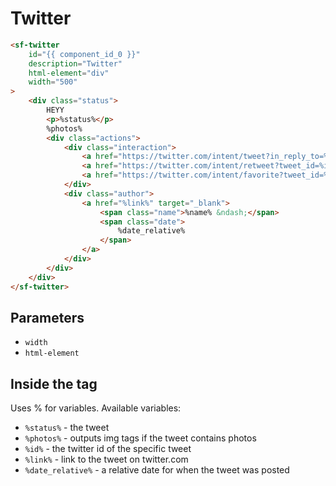 # Twitter

```html
<sf-twitter
    id="{{ component_id_0 }}"
    description="Twitter"
    html-element="div"
    width="500"
>
    <div class="status">
        HEYY
        <p>%status%</p>
        %photos%
        <div class="actions">	
        	<div class="interaction">
        		<a href="https://twitter.com/intent/tweet?in_reply_to=%id%" target="_blank">Reply</a> · 
        		<a href="https://twitter.com/intent/retweet?tweet_id=%id%" target="_blank">Retweet</a>  · 
        		<a href="https://twitter.com/intent/favorite?tweet_id=%id%" target="_blank">Favorite</a>
        	</div>
            <div class="author">
                <a href="%link%" target="_blank">
                	<span class="name">%name% &ndash;</span>
                    <span class="date">
                    	%date_relative%
                    </span>
        		</a>
            </div>
        </div>
    </div>
</sf-twitter>
```

## Parameters

* `width`
* `html-element`

## Inside the tag

Uses % for variables. Available variables:

* `%status%` - the tweet
* `%photos%` - outputs img tags if the tweet contains photos
* `%id%` - the twitter id of the specific tweet
* `%link%` - link to the tweet on twitter.com
* `%date_relative%` - a relative date for when the tweet was posted